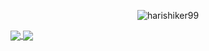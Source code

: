 <!--### Hi there 👋-->

<p align="center"> <img src="https://komarev.com/ghpvc/?username=harishiker99&label=Profile%20views&color=0e75b6&style=flat" alt="harishiker99" /> </p>

<!--
**harishiker99/harishiker99** is a ✨ _special_ ✨ repository because its `README.md` (this file) appears on your GitHub profile.

Here are some ideas to get you started:

- 🔭 I’m currently working on ...
- 🌱 I’m currently learning ...
- 👯 I’m looking to collaborate on ...
- 🤔 I’m looking for help with ...
- 💬 Ask me about ...
- 📫 How to reach me: ...
- 😄 Pronouns: ...
- ⚡ Fun fact: ...
-->

<a href="https://github.com/harishiker99/convoychat" align="center">
  <img align="center" src="https://github-readme-stats.vercel.app/api/top-langs?username=harishiker99&layout=compact&langs_count=8&theme=react&hide=jupyternotebook&locale=en" />
</a>

<a href="https://github.com/harishiker99/github-readme-stats" align="center">
  <img align="center" src="https://github-readme-stats.vercel.app/api?username=harishiker99&theme=react" />
</a>



